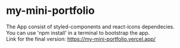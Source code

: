 # my-mini-portfolio
The App consist of styled-components and react-icons dependecies.
<br/>
You can use 'npm install' in a terminal to bootstrap the app.
<br/>
Link for the final version: https://my-mini-portfolio.vercel.app/
